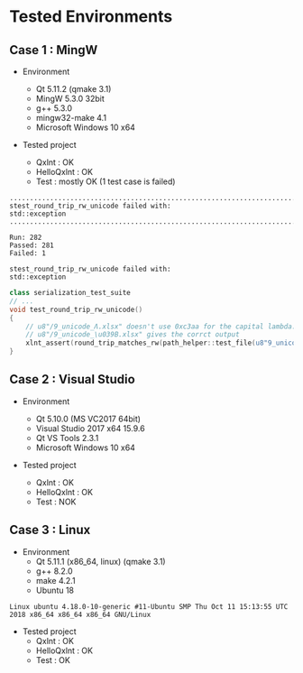# Tested Environments 

## Case 1 : MingW

- Environment
  - Qt 5.11.2 (qmake 3.1)
  - MingW 5.3.0 32bit
  - g++ 5.3.0
  - mingw32-make 4.1
  - Microsoft Windows 10 x64

- Tested project
  - Qxlnt : OK
  - HelloQxlnt : OK
  - Test : mostly OK (1 test case is failed)
```
...........................................................................................*
stest_round_trip_rw_unicode failed with:
std::exception
..............................................................................................................................................................................................

Run: 282
Passed: 281
Failed: 1

stest_round_trip_rw_unicode failed with:
std::exception
```

```cpp
class serialization_test_suite 
// ...
void test_round_trip_rw_unicode()
{
    // u8"/9_unicode_Λ.xlsx" doesn't use 0xc3aa for the capital lambda...
    // u8"/9_unicode_\u039B.xlsx" gives the corrct output
    xlnt_assert(round_trip_matches_rw(path_helper::test_file(u8"9_unicode_\u039B.xlsx")));
}
```

## Case 2 : Visual Studio

- Environment
  - Qt 5.10.0 (MS VC2017 64bit)
  - Visual Studio 2017 x64 15.9.6
  - Qt VS Tools 2.3.1
  - Microsoft Windows 10 x64

- Tested project
  - Qxlnt : OK
  - HelloQxlnt : OK
  - Test : NOK

## Case 3 : Linux

- Environment
   - Qt 5.11.1 (x86_64, linux) (qmake 3.1)
   - g++ 8.2.0
   - make 4.2.1
   - Ubuntu 18 
```
Linux ubuntu 4.18.0-10-generic #11-Ubuntu SMP Thu Oct 11 15:13:55 UTC 2018 x86_64 x86_64 x86_64 GNU/Linux
```

- Tested project
  - Qxlnt : OK
  - HelloQxlnt : OK
  - Test : OK


